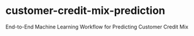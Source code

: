 # customer-credit-mix-prediction
End-to-End Machine Learning Workflow for Predicting Customer Credit Mix
